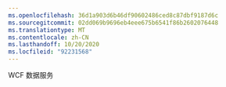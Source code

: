 ```yaml
---
ms.openlocfilehash: 36d1a903d6b46df90602486ced8c87dbf9187d6c
ms.sourcegitcommit: 02dd069b9696eb4eee675b6541f86b2602076448
ms.translationtype: MT
ms.contentlocale: zh-CN
ms.lasthandoff: 10/20/2020
ms.locfileid: "92231568"
---
```

WCF 数据服务